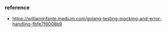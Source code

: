 ### reference
- https://williaminfante.medium.com/golang-testing-mocking-and-error-handling-fbfe7f6008b9
